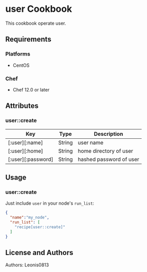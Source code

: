 # user Cookbook

This cookbook operate user.

## Requirements

### Platforms

- CentOS

### Chef

- Chef 12.0 or later

## Attributes

### user::create

|Key               |Type  |Description            |
|------------------|------|-----------------------|
|[:user][:name]    |String|user name              |
|[:user][:home]    |String|home directory of user |
|[:user][:password]|String|hashed password of user|

## Usage

### user::create

Just include `user` in your node's `run_list`:

```json
{
  "name":"my_node",
  "run_list": [
    "recipe[user::create]"
  ]
}
```

## License and Authors

Authors: Leonis0813
